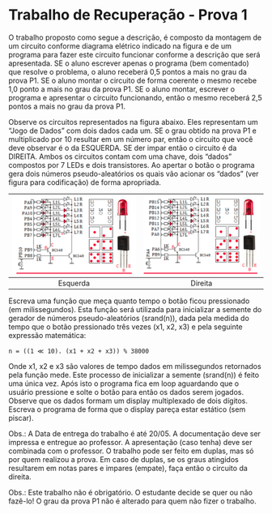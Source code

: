 # Trabalho de Recuperação - Prova 1

O trabalho proposto como segue a descrição, é composto da montagem de um circuito conforme diagrama elétrico indicado na figura e de um programa para fazer este circuito funcionar conforme a descrição que será apresentada. SE o aluno escrever apenas o programa (bem comentado) que resolve o problema, o aluno receberá 0,5 pontos a mais no grau da prova P1. SE o aluno montar o circuito de forma coerente o mesmo recebe 1,0 ponto a mais no grau da prova P1. SE o aluno montar, escrever o programa e apresentar o circuito funcionando, então o mesmo receberá 2,5 pontos a mais no grau da prova P1.

Observe os circuitos representados na figura abaixo. Eles representam um “Jogo de Dados” com dois dados cada um. SE o grau obtido na prova P1 e multiplicado por 10 resultar em um número par, então o circuito que você deve observar é o da ESQUERDA. SE der impar então o circuito é da DIREITA. Ambos os circuitos contam com uma chave, dois “dados” compostos por 7 LEDs e dois transistores. Ao apertar o botão o programa gera dois números pseudo-aleatórios os quais vão acionar os “dados” (ver figura para codificação) de forma apropriada.

![esquerda](assets/esquerda.png)|![direita](assets/direita.png)
:-------------------------:|:-------------------------:
Esquerda | Direita

Escreva uma função que meça quanto tempo o botão ficou pressionado (em milissegundos). Esta função será utilizada para inicializar a semente do gerador de números pseudo-aleatórios (srand(n)), dada pela medida do tempo que o botão pressionado três vezes (x1, x2, x3) e pela seguinte expressão matemática:

```
n = ((1 ≪ 10). (x1 + x2 + x3)) % 38000
```

Onde x1, x2 e x3 são valores de tempo dados em milissegundos retornados pela função mede. Este processo de inicializar a semente (srand(n)) é feito uma única vez. Após isto o programa fica em loop aguardando que o usuário pressione e solte o botão para então os dados serem jogados. Observe que os dados formam um display multiplexado de dois dígitos. Escreva o programa de forma que o display pareça estar estático (sem piscar).

Obs.: A Data de entrega do trabalho é até 20/05. A documentação deve ser impressa e entregue ao professor. A apresentação (caso tenha) deve ser combinada com o professor. O trabalho pode ser feito em duplas, mas só por quem realizou a prova. Em caso de duplas, se os graus atingidos resultarem em notas pares e impares (empate), faça então o circuito da direita.

Obs.: Este trabalho não é obrigatório. O estudante decide se quer ou não fazê-lo! O grau da prova P1 não é alterado para quem não fizer o trabalho.